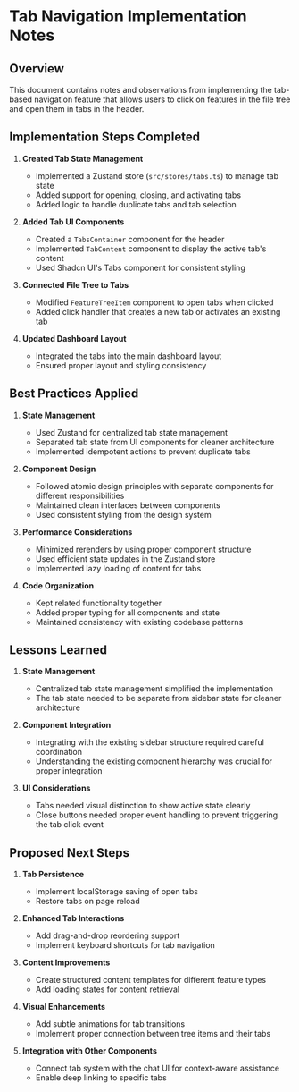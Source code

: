# Tab Navigation Implementation Notes

## Overview

This document contains notes and observations from implementing the tab-based navigation feature that allows users to click on features in the file tree and open them in tabs in the header.

## Implementation Steps Completed

1. **Created Tab State Management**
   - Implemented a Zustand store (`src/stores/tabs.ts`) to manage tab state
   - Added support for opening, closing, and activating tabs
   - Added logic to handle duplicate tabs and tab selection

2. **Added Tab UI Components**
   - Created a `TabsContainer` component for the header
   - Implemented `TabContent` component to display the active tab's content
   - Used Shadcn UI's Tabs component for consistent styling

3. **Connected File Tree to Tabs**
   - Modified `FeatureTreeItem` component to open tabs when clicked
   - Added click handler that creates a new tab or activates an existing tab

4. **Updated Dashboard Layout**
   - Integrated the tabs into the main dashboard layout
   - Ensured proper layout and styling consistency

## Best Practices Applied

1. **State Management**
   - Used Zustand for centralized tab state management
   - Separated tab state from UI components for cleaner architecture
   - Implemented idempotent actions to prevent duplicate tabs

2. **Component Design**
   - Followed atomic design principles with separate components for different responsibilities
   - Maintained clean interfaces between components
   - Used consistent styling from the design system

3. **Performance Considerations**
   - Minimized rerenders by using proper component structure
   - Used efficient state updates in the Zustand store
   - Implemented lazy loading of content for tabs

4. **Code Organization**
   - Kept related functionality together
   - Added proper typing for all components and state
   - Maintained consistency with existing codebase patterns

## Lessons Learned

1. **State Management**
   - Centralized tab state management simplified the implementation
   - The tab state needed to be separate from sidebar state for cleaner architecture

2. **Component Integration**
   - Integrating with the existing sidebar structure required careful coordination
   - Understanding the existing component hierarchy was crucial for proper integration

3. **UI Considerations**
   - Tabs needed visual distinction to show active state clearly
   - Close buttons needed proper event handling to prevent triggering the tab click event

## Proposed Next Steps

1. **Tab Persistence**
   - Implement localStorage saving of open tabs
   - Restore tabs on page reload

2. **Enhanced Tab Interactions**
   - Add drag-and-drop reordering support
   - Implement keyboard shortcuts for tab navigation

3. **Content Improvements**
   - Create structured content templates for different feature types
   - Add loading states for content retrieval

4. **Visual Enhancements**
   - Add subtle animations for tab transitions
   - Implement proper connection between tree items and their tabs

5. **Integration with Other Components**
   - Connect tab system with the chat UI for context-aware assistance
   - Enable deep linking to specific tabs 